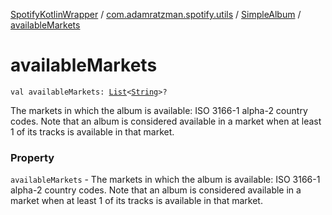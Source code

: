 [SpotifyKotlinWrapper](../../index.md) / [com.adamratzman.spotify.utils](../index.md) / [SimpleAlbum](index.md) / [availableMarkets](./available-markets.md)

# availableMarkets

`val availableMarkets: `[`List`](https://kotlinlang.org/api/latest/jvm/stdlib/kotlin.collections/-list/index.html)`<`[`String`](https://kotlinlang.org/api/latest/jvm/stdlib/kotlin/-string/index.html)`>?`

The markets in which the album is available: ISO 3166-1 alpha-2 country codes. Note
that an album is considered available in a market when at least 1 of its tracks is available in that market.

### Property

`availableMarkets` - The markets in which the album is available: ISO 3166-1 alpha-2 country codes. Note
that an album is considered available in a market when at least 1 of its tracks is available in that market.